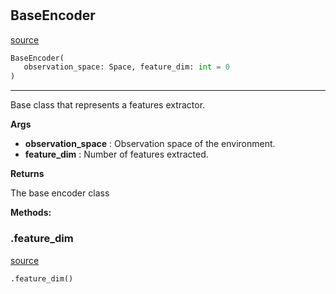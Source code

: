 #


## BaseEncoder
[source](https://github.com/RLE-Foundation/Hsuanwu/blob/main/hsuanwu/xploit/encoder/base.py/#L6)
```python 
BaseEncoder(
   observation_space: Space, feature_dim: int = 0
)
```


---
Base class that represents a features extractor.


**Args**

* **observation_space**  : Observation space of the environment.
* **feature_dim**  : Number of features extracted.


**Returns**

The base encoder class


**Methods:**


### .feature_dim
[source](https://github.com/RLE-Foundation/Hsuanwu/blob/main/hsuanwu/xploit/encoder/base.py/#L24)
```python
.feature_dim()
```

